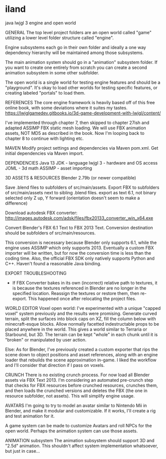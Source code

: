 # iland
java lwjgl 3 engine and open world



GENERAL
The top level project folders are an open world called "game" utilizing a lower level folder structure called "engine".

Engine subsystems each go in their own folder and ideally a one way dependency hierarchy will be maintained among those subsystems.

The main animation system should go in a "animation" subsystem folder. If you want to create one entirely from scratch you can create a second animation subsystem in some other subfolder.

The open world is a single world for testing engine features and should be a "playground". It's okay to load other worlds for testing specific features, or creating labeled "portals" to load them.


REFERENCES
The core engine framework is heavily based off of this free online book, with some deviations where it suites my tastes.
https://lwjglgamedev.gitbooks.io/3d-game-development-with-lwjgl/content/

I've implemented through chapter 7, then skipped to chapter 27ish and adapted ASSIMP FBX static mesh loading. We will use FBX animation assets, NOT MD5 as described in the book. Now I'm looping back to chapter 8 to continue with lighting etc.



MAVEN
Modify project settings and dependencies via Maven pom.xml. Get initial dependencies via Maven import.



DEPENDENCIES
Java 13 JDK - language
lwjgl 3 - hardware and OS access
JOML - 3d math
ASSIMP - asset importing



3D ASSETS & RESOURCES
Blender 2.79b (or newer compatible)

Save .blend files to subfolders of src/main/assets.
Export FBX to subfolders of src/main/assets next to sibling .blend files.
  export as text 6.1, not binary
  selected only
  Z up, Y forward (orientation doesn't seem to make a difference)

Download autodesk FBX converter:
http://images.autodesk.com/adsk/files/fbx20133_converter_win_x64.exe

Convert Blender's FBX 6.1 Text to FBX 2013 Text.
Conversion destination should be subfolders of src/main/resources.

This conversion is necessary because Blender only supports 6.1, while the engine uses ASSIMP which only supports 2013. Eventually a custom FBX importer will be written, but for now the conversion time is less than the coding time. Also, the official FBX SDK only natively supports Python and C++. Haven't found a reasonable Java binding.



EXPORT TROUBLESHOOTING
- If FBX Converter bakes in its own (incorrect) relative path to textures, it is because the textures referenced in Blender are no longer in the specified location. Reassign the textures or restore them, then re-export. This happened once after relocating the project files.



WORLD EDITOR
Voxel open world: I've experimented with a unique "capped voxel" system previously and the results were promising. Generate curved terrain, split the surfaces into block caps on XZ, fill the column below with minecraft-esque blocks.
Allow normally facetted indestructable props to be placed anywhere in the world. This gives a world similar to Terraria or Starbound, but 3D. The terrain can be kept "whole" in each chunk until it is "broken" or manipulated by user action.

Else: As for Blender, I've previously created a custom exporter that rips the scene down to object positions and asset references, along with an engine loader that rebuilds the scene approximation in-game. I liked the workflow and I'll consider that direction if I pass on voxels.



CRUNCH
There is no existing crunch process. For now load all Blender assets via FBX Text 2013. I'm considering an automated pre-crunch step that checks for FBX resources before crunched resources, crunches them, and then loads the crunched versions and deletes the FBX (the one in resource subfolder, not assets).
This will simplify engine usage.



AVATARS
I'm going to try to model an avatar similar to Nintendo Mii in Blender, and make it modular and customizable. If it works, I'll create a rig and test animation for it.

A game system can be made to customize Avatars and roll NPCs for the open world. Perhaps the animation system can use those assets.



ANIMATION subsystem
The animation subsystem should support 3D and "2.5d" animation. This shouldn't affect system implementation whatsoever, but just in case...

